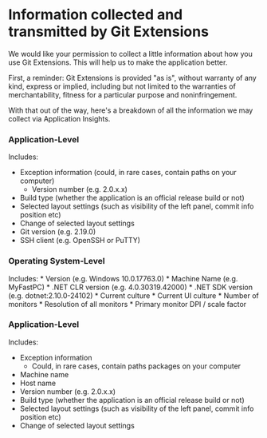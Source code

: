 # Information collected and transmitted by Git Extensions

We would like your permission to collect a little information about how you use Git Extensions. This will help us to make the application better.

First, a reminder: Git Extensions is provided "as is", without warranty of any kind, express or implied, including but not limited to the warranties of merchantability, fitness for a particular purpose and noninfringement.

With that out of the way, here's a breakdown of all the information we may collect via Application Insights.

### Application-Level
Includes:
* Exception information (could, in rare cases, contain paths on your computer)
  * Version number (e.g. 2.0.x.x)
* Build type (whether the application is an official release build or not)
* Selected layout settings (such as visibility of the left panel, commit info position etc)
* Change of selected layout settings
* Git version (e.g. 2.19.0)
* SSH client (e.g. OpenSSH or PuTTY)


### Operating System-Level
Includes:
    * Version (e.g. Windows 10.0.17763.0)
    * Machine Name (e.g. MyFastPC)
    * .NET CLR version (e.g. 4.0.30319.42000)
    * .NET SDK version (e.g. dotnet:2.10.0-24102)
    * Current culture
    * Current UI culture
    * Number of monitors
    * Resolution of all monitors
    * Primary monitor DPI / scale factor


### Application-Level
Includes:
* Exception information
  * Could, in rare cases, contain paths packages on your computer
* Machine name
* Host name
* Version number (e.g. 2.0.x.x)
* Build type (whether the application is an official release build or not)
* Selected layout settings (such as visibility of the left panel, commit info position etc)
* Change of selected layout settings
